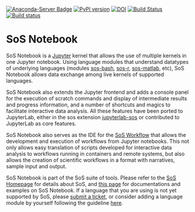 [![Anaconda-Server Badge](https://anaconda.org/conda-forge/sos-notebook/badges/version.svg)](https://anaconda.org/conda-forge/sos-notebook)
[![PyPI version](https://badge.fury.io/py/sos-notebook.svg)](https://badge.fury.io/py/sos-notebook)
[![DOI](https://zenodo.org/badge/105826659.svg)](https://zenodo.org/badge/latestdoi/105826659)
[![Build Status](https://travis-ci.org/vatlab/sos-notebook.svg?branch=master)](https://travis-ci.org/vatlab/sos-notebook)
[![Build status](https://ci.appveyor.com/api/projects/status/nkyw7f4o97u7jl1l/branch/master?svg=true)](https://ci.appveyor.com/project/BoPeng/sos-notebook/branch/master)


# SoS Notebook

SoS Notebook is a [Jupyter](https://jupyter.org/) kernel that allows the use of multiple kernels in one Jupyter notebook.  Using language modules that understand datatypes of underlying languages (modules [sos-bash](https://github.com/vatlab/sos-bash), [sos-r](https://github.com/vatlab/sos-r), [sos-matlab](https://github.com/vatlab/sos-matlab), etc), SoS Notebook allows data exchange among live kernels of supported languages.

SoS Notebook also extends the Jupyter frontend and adds a console panel for the execution of scratch commands and display of intermediate results and progress information, and a number of shortcuts and magics to facilitate interactive data analysis. All these features have been ported to JupyterLab, either in the sos extension [jupyterlab-sos](https://github.com/vatlab/jupyterlab-sos) or contributed to JupyterLab as core features.

SoS Notebook also serves as the IDE for the [SoS Workflow](https://github.com/vatlab/sos) that allows the development and execution of workflows from Jupyter notebooks. This not only allows easy translation of scripts developed for interactive data analysis to workflows running in containers and remote systems, but also allows the creation of scientific workflows in a format with narratives, sample input and output.

SoS Notebook is part of the SoS suite of tools. Please refer to the [SoS Homepage](http://vatlab.github.io/SoS/) for details about SoS, and [this page](https://vatlab.github.io/sos-docs/notebook.html#content) for documentations and examples on SoS Notebook. If a language that you are using is not yet supported by SoS, please [submit a ticket](https://github.com/vatlab/sos-notebook/issues), or consider adding a language module by yourself following the guideline [here](https://vatlab.github.io/sos-docs/doc/user_guide/language_module.html).
